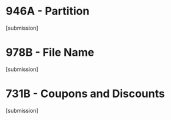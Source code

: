 # 946A - Partition  


[submission]  

# 978B - File Name  

[submission]  

# 731B - Coupons and Discounts  

[submission]
